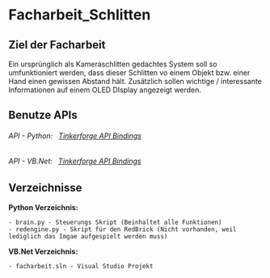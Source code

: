 # Facharbeit_Schlitten

## Ziel der Facharbeit

Ein ursprünglich als Kameraschlitten gedachtes System soll so umfunktioniert werden, dass dieser Schlitten vo einem Objekt bzw. einer Hand einen gewissen Abstand hält. Zusätzlich sollen wichtige / interessante Informationen auf einem OLED DIsplay angezeigt werden.

## Benutze APIs

###### API - Python:   [Tinkerforge API Bindings](https://www.tinkerforge.com/de/doc/Software/API_Bindings_Python.html#api-referenz-und-beispiele)
###### API - VB.Net:   [Tinkerforge API Bindings](https://www.tinkerforge.com/de/doc/Software/API_Bindings_VBNET.html#api-bindings-vbnet)

## Verzeichnisse

**Python Verzeichnis:**
```
- brain.py - Steuerungs Skript (Beinhaltet alle Funktionen)
- redengine.py - Skript für den RedBrick (Nicht vorhanden, weil lediglich das Imgae aufgespielt werden muss)
```

**VB.Net Verzeichnis:**
```
- facharbeit.sln - Visual Studio Projekt
```
